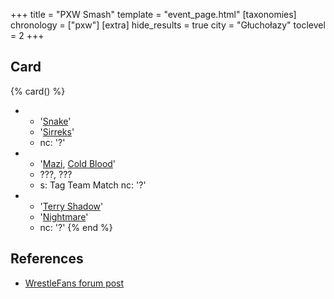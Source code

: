 +++
title = "PXW Smash"
template = "event_page.html"
[taxonomies]
chronology = ["pxw"]
[extra]
hide_results = true
city = "Głuchołazy"
toclevel = 2
+++

## Card

{% card() %}
- - '[Snake](@/w/snake.md)'
  - '[Sirreks](@/w/sirreks.md)'
  - nc: '?'
- - '[Mazi](@/w/mazi.md), [Cold Blood](@/w/cold-blood.md)'
  - ???, ???
  - s: Tag Team Match
    nc: '?'
- - '[Terry Shadow](@/w/shadow.md)'
  - '[Nightmare](@/w/nightmare.md)'
  - nc: '?'
{% end %}


## References

* [WrestleFans forum post](https://wrestlefans.pl/forum/viewtopic.php?f=247&t=24203)
